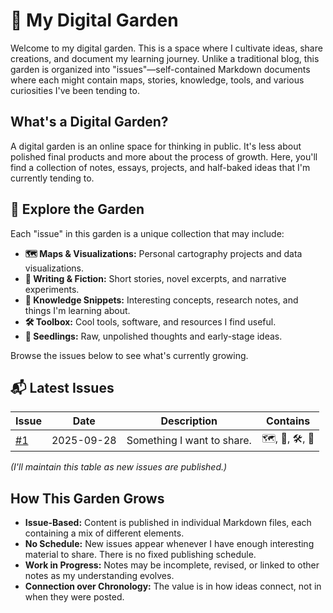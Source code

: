# 🌱 My Digital Garden

Welcome to my digital garden. This is a space where I cultivate ideas, share creations, and document my learning journey. Unlike a traditional blog, this garden is organized into "issues"—self-contained Markdown documents where each might contain maps, stories, knowledge, tools, and various curiosities I've been tending to.

## What's a Digital Garden?

A digital garden is an online space for thinking in public. It's less about polished final products and more about the process of growth. Here, you'll find a collection of notes, essays, projects, and half-baked ideas that I'm currently tending to.

## 🌳 Explore the Garden

Each "issue" in this garden is a unique collection that may include:

* **🗺️ Maps & Visualizations:** Personal cartography projects and data visualizations.
* **📖 Writing & Fiction:** Short stories, novel excerpts, and narrative experiments.
* **🧠 Knowledge Snippets:** Interesting concepts, research notes, and things I'm learning about.
* **🛠️ Toolbox:** Cool tools, software, and resources I find useful.
* **💭 Seedlings:** Raw, unpolished thoughts and early-stage ideas.

Browse the issues below to see what's currently growing.

## 📬 Latest Issues

| Issue | Date | Description | Contains |
|-------|------|-------------|----------|
| [#1](posts/issue-1/issue-1.md) | 2025-09-28 | Something I want to share. | 🗺️, 🧠, 🛠️, 📖 |

*(I'll maintain this table as new issues are published.)*

## How This Garden Grows

* **Issue-Based:** Content is published in individual Markdown files, each containing a mix of different elements.
* **No Schedule:** New issues appear whenever I have enough interesting material to share. There is no fixed publishing schedule.
* **Work in Progress:** Notes may be incomplete, revised, or linked to other notes as my understanding evolves.
* **Connection over Chronology:** The value is in how ideas connect, not in when they were posted.
